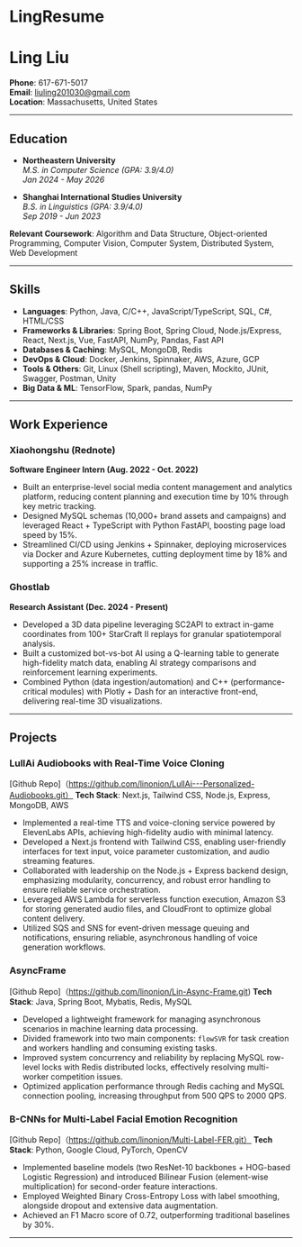 # LingResume

# Ling Liu
**Phone**: 617-671-5017  
**Email**: [liuling201030@gmail.com](mailto:liuling201030@gmail.com)  
**Location**: Massachusetts, United States  

---

## Education
- **Northeastern University**  
  *M.S. in Computer Science (GPA: 3.9/4.0)*  
  *Jan 2024 - May 2026*  

- **Shanghai International Studies University**  
  *B.S. in Linguistics (GPA: 3.9/4.0)*  
  *Sep 2019 - Jun 2023*  

**Relevant Coursework**: Algorithm and Data Structure, Object-oriented Programming, Computer Vision, Computer System, Distributed System, Web Development

---

## Skills
- **Languages**: Python, Java, C/C++, JavaScript/TypeScript, SQL, C#, HTML/CSS  
- **Frameworks & Libraries**: Spring Boot, Spring Cloud, Node.js/Express, React, Next.js, Vue, FastAPI, NumPy, Pandas, Fast API  
- **Databases & Caching**: MySQL, MongoDB, Redis  
- **DevOps & Cloud**: Docker, Jenkins, Spinnaker, AWS, Azure, GCP  
- **Tools & Others**: Git, Linux (Shell scripting), Maven, Mockito, JUnit, Swagger, Postman, Unity  
- **Big Data & ML**: TensorFlow, Spark, pandas, NumPy  

---

## Work Experience

### Xiaohongshu (Rednote)
**Software Engineer Intern (Aug. 2022 - Oct. 2022)**  
- Built an enterprise-level social media content management and analytics platform, reducing content planning and execution time by 10% through key metric tracking.  
- Designed MySQL schemas (10,000+ brand assets and campaigns) and leveraged React + TypeScript with Python FastAPI, boosting page load speed by 15%.  
- Streamlined CI/CD using Jenkins + Spinnaker, deploying microservices via Docker and Azure Kubernetes, cutting deployment time by 18% and supporting a 25% increase in traffic.

### Ghostlab
**Research Assistant (Dec. 2024 - Present)**  
- Developed a 3D data pipeline leveraging SC2API to extract in-game coordinates from 100+ StarCraft II replays for granular spatiotemporal analysis.  
- Built a customized bot-vs-bot AI using a Q-learning table to generate high-fidelity match data, enabling AI strategy comparisons and reinforcement learning experiments.  
- Combined Python (data ingestion/automation) and C++ (performance-critical modules) with Plotly + Dash for an interactive front-end, delivering real-time 3D visualizations.

---

## Projects

### LullAi Audiobooks with Real-Time Voice Cloning 
[Github Repo]（https://github.com/linonion/LullAi---Personalized-Audiobooks.git）
**Tech Stack**: Next.js, Tailwind CSS, Node.js, Express, MongoDB, AWS   
- Implemented a real-time TTS and voice-cloning service powered by ElevenLabs APIs, achieving high-fidelity audio with minimal latency.  
- Developed a Next.js frontend with Tailwind CSS, enabling user-friendly interfaces for text input, voice parameter customization, and audio streaming features.  
- Collaborated with leadership on the Node.js + Express backend design, emphasizing modularity, concurrency, and robust error handling to ensure reliable service orchestration.  
- Leveraged AWS Lambda for serverless function execution, Amazon S3 for storing generated audio files, and CloudFront to optimize global content delivery.  
- Utilized SQS and SNS for event-driven message queuing and notifications, ensuring reliable, asynchronous handling of voice generation workflows.

### AsyncFrame
[Github Repo]（https://github.com/linonion/Lin-Async-Frame.git)
**Tech Stack**: Java, Spring Boot, Mybatis, Redis, MySQL  
- Developed a lightweight framework for managing asynchronous scenarios in machine learning data processing.  
- Divided framework into two main components: `flowSVR` for task creation and workers handling and consuming existing tasks.  
- Improved system concurrency and reliability by replacing MySQL row-level locks with Redis distributed locks, effectively resolving multi-worker competition issues.  
- Optimized application performance through Redis caching and MySQL connection pooling, increasing throughput from 500 QPS to 2000 QPS.

### B-CNNs for Multi-Label Facial Emotion Recognition
[Github Repo]（https://github.com/linonion/Multi-Label-FER.git）
**Tech Stack**: Python, Google Cloud, PyTorch, OpenCV    
- Implemented baseline models (two ResNet-10 backbones + HOG-based Logistic Regression) and introduced Bilinear Fusion (element-wise multiplication) for second-order feature interactions.  
- Employed Weighted Binary Cross-Entropy Loss with label smoothing, alongside dropout and extensive data augmentation.  
- Achieved an F1 Macro score of 0.72, outperforming traditional baselines by 30%.

---
